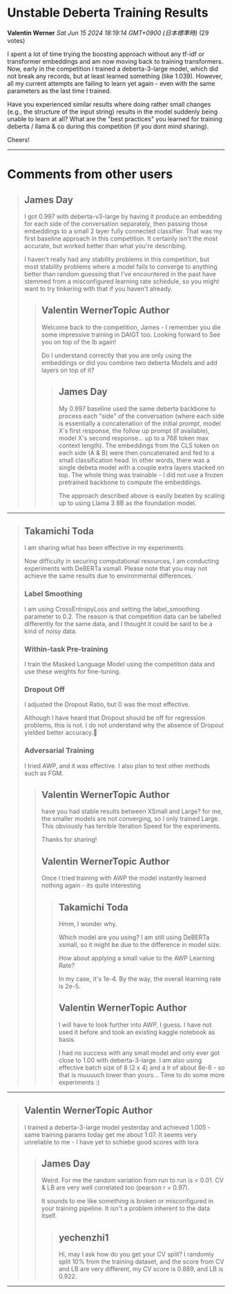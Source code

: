 # Unstable Deberta Training Results

**Valentin Werner** *Sat Jun 15 2024 18:19:14 GMT+0900 (日本標準時)* (29 votes)

I spent a lot of time trying the boosting approach without any tf-idf or transformer embeddings and am now moving back to training transformers. Now, early in the competition I trained a deberta-3-large model, which did not break any records, but at least learned something (like 1.039). However, all my current attempts are failing to learn yet again - even with the same parameters as the last time I trained.

Have you experienced similar results where doing rather small changes (e.g., the structure of the input string) results in the model suddenly being unable to learn at all? What are the "best practices" you learned for training deberta / llama & co during this competition (if you dont mind sharing).

Cheers!



---

 # Comments from other users

> ## James Day
> 
> I got 0.997 with deberta-v3-large by having it produce an embedding for each side of the conversation separately, then passing those embeddings to a small 2 layer fully connected classifier. That was my first baseline approach in this competition. It certainly isn't the most accurate, but worked better than what you're describing.
> 
> I haven't really had any stability problems in this competition, but most stability problems where a model fails to converge to anything better than random guessing that I've encountered in the past have stemmed from a misconfigured learning rate schedule, so you might want to try tinkering with that if you haven't already.
> 
> 
> 
> > ## Valentin WernerTopic Author
> > 
> > Welcome back to the competition, James - I remember you die some impressive training in DAIGT too. Looking forward to See you on top of the lb again!
> > 
> > Do I understand correctly that you are only using the embeddings or did you combine two deberta Models and add layers on top of it?
> > 
> > 
> > 
> > > ## James Day
> > > 
> > > My 0.997 baseline used the same deberta backbone to process each "side" of the conversation (where each side is essentially a concatenation of the initial prompt, model X's first response, the follow up prompt (if available), model X's second response… up to a 768 token max context length). The embeddings from the CLS token on each side (A & B) were then concatenated and fed to a small classification head. In other words, there was a single debeta model with a couple extra layers stacked on top. The whole thing was trainable - I did not use a frozen pretrained backbone to compute the embeddings.
> > > 
> > > The approach described above is easily beaten by scaling up to using Llama 3 8B as the foundation model.
> > > 
> > > 
> > > 


---

> ## Takamichi Toda
> 
> I am sharing what has been effective in my experiments. 
> 
> Now difficulty in securing computational resources, I am conducting experiments with DeBERTa xsmall. Please note that you may not achieve the same results due to environmental differences.
> 
> ### Label Smoothing
> 
> I am using CrossEntropyLoss and setting the label_smoothing parameter to 0.2. The reason is that competition data can be labelled differently for the same data, and I thought it could be said to be a kind of noisy data.
> 
> ### Within-task Pre-training
> 
> I train the Masked Language Model using the competition data and use these weights for fine-tuning.
> 
> ### Dropout Off
> 
> I adjusted the Dropout Ratio, but 0 was the most effective. 
> 
> Although I have heard that Dropout should be off for regression problems, this is not. I do not understand why the absence of Dropout yielded better accuracy.🧐
> 
> ### Adversarial Training
> 
> I tried AWP, and it was effective. I also plan to test other methods such as FGM.
> 
> 
> 
> > ## Valentin WernerTopic Author
> > 
> > have you had stable results between XSmall and Large? for me, the smaller models are not converging, so I only trained Large. This obviously has terrible Iteration Speed for the experiments.
> > 
> > Thanks for sharing!
> > 
> > 
> > 
> > ## Valentin WernerTopic Author
> > 
> > Once I tried training with AWP the model instantly learned nothing again - its quite interesting
> > 
> > 
> > 
> > > ## Takamichi Toda
> > > 
> > > Hmm, I wonder why.
> > > 
> > > Which model are you using? I am still using DeBERTa xsmall, so it might be due to the difference in model size.
> > > 
> > > How about applying a small value to the AWP Learning Rate?
> > > 
> > > In my case, it's 1e-4. By the way, the overall learning rate is 2e-5.
> > > 
> > > 
> > > 
> > > ## Valentin WernerTopic Author
> > > 
> > > I will have to look further into AWP, I guess. I have not used it before and took an existing kaggle notebook as basis. 
> > > 
> > > I had no success with any small model and only ever got close to 1.00 with deberta-3-large. I am also using effective batch size of 8 (2 x 4) and a lr of about 8e-6 - so that is muuuuch lower than yours… Time to do some more experiments :)
> > > 
> > > 
> > > 


---

> ## Valentin WernerTopic Author
> 
> I trained a deberta-3-large model yesterday and achieved 1.005 - same training params today get me about 1.07. It seems very unreliable to me - I have yet to schiebe good scores with lora
> 
> 
> 
> > ## James Day
> > 
> > Weird. For me the random variation from run to run is < 0.01. CV & LB are very well correlated too (pearson r = 0.97).
> > 
> > It sounds to me like something is broken or misconfigured in your training pipeline. It isn't a problem inherent to the data itself.
> > 
> > 
> > 
> > > ## yechenzhi1
> > > 
> > > Hi, may I ask how do you get your CV split? I randomly split 10% from the training dataset, and the score from CV and LB are very different, my CV score is 0.889, and LB is 0.922. 
> > > 
> > > 
> > > 


---


